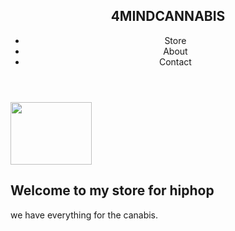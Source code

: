 <!DOCTYPE HTML>
<html lang=en>
  <head>
    <meta charset="UTF-8">
    <meta name="viewport" width=device-width, initail scale=1.0">
    <meta http-quiv="X-UA-Compatible" content="ie-edge">
    
  </head>
  <body>
  <header>
    <nav class="navbar">
      <h2 class="logo"><a herf="#">4MINDCANNABIS</a></h2>
      <ul class="nav-links">
        <li><a herf="#store">Store</a></li>
        <li><a herf="#About">About</a></li>
        <li><a herf="#Contact">Contact</a></li>
     </ul>
  </header>
    <section>
      <div class="header">
        <div class="container>
          <div clas="header_area">
          <div class="text_header">
          <img src="https://pixabay.com/th/photos/cannabis-hanf-cbd-superfood-%E0%B8%81%E0%B8%8D%E0%B8%8A%E0%B8%B2-4688517/" alt"header" width=130 height=100>
          <h1>Welcome to my store for hiphop</h1>
          <p>we have everything for the canabis.</p>
        </div>
        </div>
      </div>
   </div>
</section>
</body>  
  

